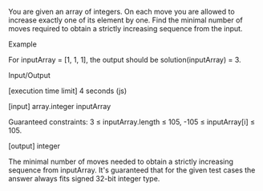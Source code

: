 You are given an array of integers. On each move you are allowed to increase exactly one of its element by one. Find the minimal number of moves required to obtain a strictly increasing sequence from the input.

Example

For inputArray = [1, 1, 1], the output should be
solution(inputArray) = 3.

Input/Output

[execution time limit] 4 seconds (js)

[input] array.integer inputArray

Guaranteed constraints:
3 ≤ inputArray.length ≤ 105,
-105 ≤ inputArray[i] ≤ 105.

[output] integer

The minimal number of moves needed to obtain a strictly increasing sequence from inputArray.
It's guaranteed that for the given test cases the answer always fits signed 32-bit integer type.

